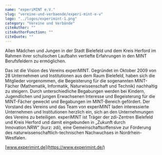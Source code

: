 ```yaml
---
name: "experiMINT e.V."
slug: "vereine-und-verbaende/experi-mint-e-v"
logo: "../logos/experimint-1.png"
category: "Vereine und Verbände"
citeAuthor: ""
citeAuthorFunction: ""
citeQuote: ""
---
```


Allen Mädchen und Jungen in der Stadt Bielefeld und dem Kreis Herford im Rahmen ihrer schulischen Laufbahn vertiefte Erfahrungen in den MINT Berufsfeldern zu ermöglichen.

Das ist die Vision des Vereins experiMINT. Gegründet im Oktober 2009 von 28 Unternehmen und Institutionen aus dem Raum Bielefeld, haben sich die Mitglieder vorgenommen, die Begeisterung für die sogenannten MINT-Fächer (Mathematik, Informatik, Naturwissenschaft und Technik) nachhaltig zu steigern. Durch unterschiedliche Begabungen werden bei Kindern, Jugendlichen und jungen Erwachsenen Interesse und Begeisterung für die MINT-Fächer geweckt und Begabungen im MINT-Bereich gefördert. Der Vorstand des Vereins und das Team von experiMINT laden interessierte Unternehmen und Institutionen herzlich ein, sich an den Unternehmungen des Vereins zu beteiligen. experiMINT ist Träger der zdi-Zentren Bielefeld und Kreis Herford und damit eingebunden in „Zukunft durch Innovation.NRW“ (kurz: zdi), eine Gemeinschaftsoffensive zur Förderung des naturwissenschaftlich-technischen Nachwuchses in Nordrhein-Westfalen.

[www.experimint.de](https://www.experimint.de/)

